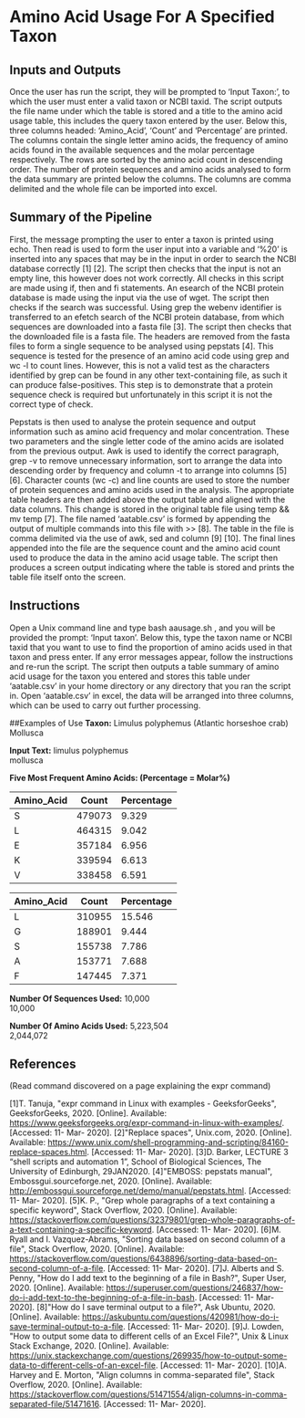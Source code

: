 # Amino Acid Usage For A Specified Taxon

## Inputs and Outputs
Once the user has run the script, they will be prompted to ‘Input Taxon:’, to which the user must enter a valid taxon or NCBI taxid. The script outputs the file name under which the table is stored and a title to the amino acid usage table, this includes the query taxon entered by the user. Below this, three columns headed: ‘Amino_Acid’, ‘Count’ and ‘Percentage’ are printed. The columns contain the single letter amino acids, the frequency of amino acids found in the available sequences and the molar percentage respectively. The rows are sorted by the amino acid count in descending order. The number of protein sequences and amino acids analysed to form the data summary are printed below the columns. The columns are comma delimited and the whole file can be imported into excel.

## Summary of the Pipeline
First, the message prompting the user to enter a taxon is printed using echo. Then read is used to form the user input into a variable and ‘%20’ is inserted into any spaces that may be in the input in order to search the NCBI database correctly [1] [2]. The script then checks that the input is not an empty line, this however does not work correctly. All checks in this script are made using if, then and fi statements. An esearch of the NCBI protein database is made using the input via the use of wget. The script then checks if the search was successful. Using grep the webenv identifier is transferred to an efetch search of the NCBI protein database, from which sequences are downloaded into a fasta file [3]. The script then checks that the downloaded file is a fasta file. The headers are removed from the fasta files to form a single sequence to be analysed using pepstats [4]. This sequence is tested for the presence of an amino acid code using grep and wc -l to count lines. However, this is not a valid test as the characters identified by grep can be found in any other text-containing file, as such it can produce false-positives. This step is to demonstrate that a protein sequence check is required but unfortunately in this script it is not the correct type of check. 

Pepstats is then used to analyse the protein sequence and output information such as amino acid frequency and molar concentration. These two parameters and the single letter code of the amino acids are isolated from the previous output. Awk is used to identify the correct paragraph, grep -v to remove unnecessary information, sort to arrange the data into descending order by frequency and column -t to arrange into columns [5] [6]. Character counts (wc -c) and line counts are used to store the number of protein sequences and amino acids used in the analysis. The appropriate table headers are then added above the output table and aligned with the data columns. This change is stored in the original table file using temp && mv temp [7]. The file named ‘aatable.csv’ is formed by appending the output of multiple commands into this file with >> [8]. The table in the file is comma delimited via the use of awk, sed and column [9] [10]. The final lines appended into the file are the sequence count and the amino acid count used to produce the data in the amino acid usage table. The script then produces a screen output indicating where the table is stored and prints the table file itself onto the screen.

## Instructions
Open a Unix command line and type bash aausage.sh , and you will be provided the prompt: ‘Input taxon’. Below this, type the taxon name or NCBI taxid that you want to use to find the proportion of amino acids used in that taxon and press enter. If any error messages appear, follow the instructions and re-run the script. The script then outputs a table summary of amino acid usage for the taxon you entered and stores this table under ‘aatable.csv’ in your home directory or any directory that you ran the script in. Open ‘aatable.csv’ in excel, the data will be arranged into three columns, which can be used to carry out further processing.

##Examples of Use
**Taxon:**
Limulus polyphemus (Atlantic horseshoe crab)  
Mollusca

**Input Text:**
limulus polyphemus  
mollusca

**Five Most Frequent Amino Acids: (Percentage = Molar%)**

| Amino_Acid | Count   | Percentage |
|------------|---------|------------|
| S          | 479073  | 9.329      |
| L          | 464315  | 9.042      |
| E          | 357184  | 6.956      |
| K          | 339594  | 6.613      |
| V          | 338458  | 6.591      |

| Amino_Acid | Count   | Percentage |
|------------|---------|------------|
| L          | 310955  | 15.546     |
| G          | 188901  | 9.444      |
| S          | 155738  | 7.786      |
| A          | 153771  | 7.688      |
| F          | 147445  | 7.371      |

**Number Of Sequences Used:**
10,000  
10,000

**Number Of Amino Acids Used:**
5,223,504  
2,044,072

## References
(Read command discovered on a page explaining the expr command)

[1]T. Tanuja, "expr command in Linux with examples - GeeksforGeeks", GeeksforGeeks, 2020. [Online]. Available: https://www.geeksforgeeks.org/expr-command-in-linux-with-examples/. [Accessed: 11- Mar- 2020].
[2]"Replace spaces", Unix.com, 2020. [Online]. Available: https://www.unix.com/shell-programming-and-scripting/84160-replace-spaces.html. [Accessed: 11- Mar- 2020].
[3]D. Barker, LECTURE 3 “shell scripts and automation 1”, School of Biological Sciences, The University of Edinburgh, 29JAN2020.
[4]"EMBOSS: pepstats manual", Embossgui.sourceforge.net, 2020. [Online]. Available: http://embossgui.sourceforge.net/demo/manual/pepstats.html. [Accessed: 11- Mar- 2020].
[5]K. P., "Grep whole paragraphs of a text containing a specific keyword", Stack Overflow, 2020. [Online]. Available: https://stackoverflow.com/questions/32379801/grep-whole-paragraphs-of-a-text-containing-a-specific-keyword. [Accessed: 11- Mar- 2020].
[6]M. Ryall and I. Vazquez-Abrams, "Sorting data based on second column of a file", Stack Overflow, 2020. [Online]. Available: https://stackoverflow.com/questions/6438896/sorting-data-based-on-second-column-of-a-file. [Accessed: 11- Mar- 2020].
[7]J. Alberts and S. Penny, "How do I add text to the beginning of a file in Bash?", Super User, 2020. [Online]. Available: https://superuser.com/questions/246837/how-do-i-add-text-to-the-beginning-of-a-file-in-bash. [Accessed: 11- Mar- 2020].
[8]"How do I save terminal output to a file?", Ask Ubuntu, 2020. [Online]. Available: https://askubuntu.com/questions/420981/how-do-i-save-terminal-output-to-a-file. [Accessed: 11- Mar- 2020].
[9]J. Lowden, "How to output some data to different cells of an Excel File?", Unix & Linux Stack Exchange, 2020. [Online]. Available: https://unix.stackexchange.com/questions/269935/how-to-output-some-data-to-different-cells-of-an-excel-file. [Accessed: 11- Mar- 2020].
[10]A. Harvey and E. Morton, "Align columns in comma-separated file", Stack Overflow, 2020. [Online]. Available: https://stackoverflow.com/questions/51471554/align-columns-in-comma-separated-file/51471616. [Accessed: 11- Mar- 2020].
